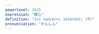 ```yaml
---
powerlevel: 1625
expression: "関心"
definition: "(n) concern; interest; (P)"
pronunciation: "かんしん"
---
```

